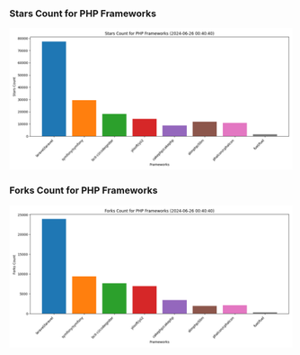 ### Stars Count for PHP Frameworks

![Stars Chart](./archive/charts/20240626004040_stars_count.png)

### Forks Count for PHP Frameworks

![Forks Chart](./archive/charts/20240626004040_forks_count.png)

